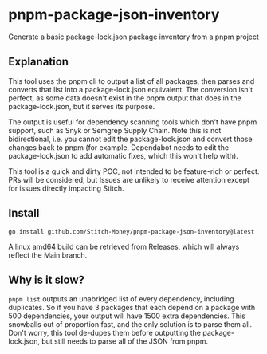# pnpm-package-json-inventory
Generate a basic package-lock.json package inventory from a pnpm project

## Explanation
This tool uses the pnpm cli to output a list of all packages, then parses and converts that list into a package-lock.json equivalent. The conversion isn't perfect, as some data doesn't exist in the pnpm output that does in the package-lock.json, but it serves its purpose.

The output is useful for dependency scanning tools which don't have pnpm support, such as Snyk or Semgrep Supply Chain. Note this is not bidirectional, i.e. you cannot edit the package-lock.json and convert those changes back to pnpm (for example, Dependabot needs to edit the package-lock.json to add automatic fixes, which this won't help with).

This tool is a quick and dirty POC, not intended to be feature-rich or perfect. PRs will be considered, but Issues are unlikely to receive attention except for issues directly impacting Stitch.

## Install
`go install github.com/Stitch-Money/pnpm-package-json-inventory@latest`

A linux amd64 build can be retrieved from Releases, which will always reflect the Main branch.

## Why is it slow?
`pnpm list` outputs an unabridged list of every dependency, including duplicates. So if you have 3 packages that each depend on a package with 500 dependencies, your output will have 1500 extra dependencies. This snowballs out of proportion fast, and the only solution is to parse them all. Don't worry, this tool de-dupes them before outputting the package-lock.json, but still needs to parse all of the JSON from pnpm.
